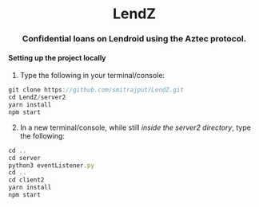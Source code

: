 <h1 align="center">LendZ</h1>
<p><h3 align="center">Confidential loans on Lendroid using the Aztec protocol.</h3></p>

#### Setting up the project locally
1. Type the following in your terminal/console:
```javascript
git clone https://github.com/smitrajput/LendZ.git
cd LendZ/server2
yarn install
npm start
```
2. In a new terminal/console, while still _inside the server2 directory_, type the following:
```javascript
cd ..
cd server
python3 eventListener.py
cd ..
cd client2
yarn install
npm start
```
